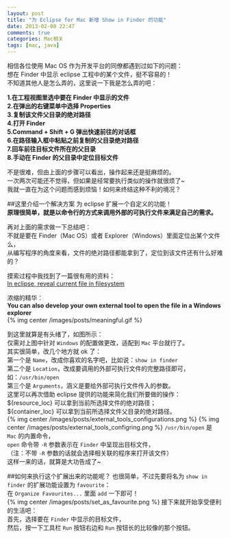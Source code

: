 ```yaml
---
layout: post
title: "为 Eclipse for Mac 新增 Show in Finder 的功能"
date: 2013-02-08 22:47
comments: true
categories: Mac相关
tags: [mac, java]
---
```

相信各位使用 Mac OS 作为开发平台的同僚都遇到过如下的问题：  
想在 Finder 中显示 eclipse 工程中的某个文件，挺不容易的！  
不知道其他人是怎么弄的，这里说一下我是怎么弄的吧：  
<!-- more -->
__1.在工程视图里选中要在 Finder 中显示的文件__  
__2.在弹出的右键菜单中选择 Properties__  
__3.复制该文件父目录的绝对路径__  
__4.打开 Finder__  
__5.Command + Shift + G 弹出快速前往的对话框__  
__6.在路径输入框中粘贴之前复制的父目录绝对路径__  
__7.回车前往目标文件所在的父目录__  
__8.手动在 Finder 的父目录中定位目标文件__  

不是很难，但由上面的步骤可以看出，操作起来还是挺麻烦的。  
一次两次可能还不觉得，但如果是经常要执行类似的操作就很烦了~  
我就一直在为这个问题而感到烦恼！如何来终结这种不利的境况？  

##这里介绍一个解决方案
为 eclipse 扩展一个自定义的功能！  
__原理很简单，就是以命令行的方式来调用外部的可执行文件来满足自己的需求。__  

再对上面的需求做一下总结吧：  
不就是要在 Finder（Mac OS）或者 Explorer（Windows）里面定位出某个文件么，  
从编写程序的角度来看，文件的绝对路径都能拿到了，定位到该文件还有什么好难的？  

摸索过程中我找到了一篇很有用的资料：  
[In eclipse, reveal current file in filesystem](http://stackoverflow.com/questions/1161240/in-eclipse-reveal-current-file-in-filesystem)   

浓缩的精华：  
__You can also develop your own external tool to open the file in a Windows explorer__  
{% img center /images/posts/meaningful.gif %}

到这里就算是有头绪了，如图所示：  
仅需对上图中针对 `Windows` 的配置做更改，适配到 `Mac` 平台就行了。  
其实很简单，改几个地方就 ok 了：  
第一个是 `Name`，改成你喜欢的名字吧，比如说：`show in finder`  
第二个是 `Location`，改成要调用的外部可执行文件的完整路径即可，如：`/usr/bin/open`  
第三个是 `Arguments`，涵义是要给外部可执行文件传入的参数。  
这里可以再次借助 eclipse 提供的功能来简化我们所要做的操作：  
${resource_loc} 可以拿到当前所选择文件的绝对路径；  
${container_loc} 可以拿到当前所选择文件父目录的绝对路径。  
{% img center /images/posts/external_tools_configurations.png %}
{% img center /images/posts/external_tools_configring.png %}
`/usr/bin/open` 是 `Mac` 的内置命令，  
`open` 命令带 `-R` 参数表示在 `Finder` 中呈现出目标文件，  
（注：不带 `-R` 参数的话就会选择相关联的程序来打开该文件）  
这样一来的话，就算是大功告成了~  

##如何来执行这个扩展出来的功能呢？
也很简单，不过先要将名为 `show in finder` 的扩展功能设置为 `favourite`：  
在 `Organize Favourites...` 里面 `add` 一下即可！  
{% img center /images/posts/set_as_favourite.png %}
接下来就开始享受便利的生活吧：  
首先，选择要在 `Finder` 中显示的目标文件，  
然后，按一下工具栏 `Run` 按钮右边和 `Run` 按钮长的比较像的那个按钮。  



 

